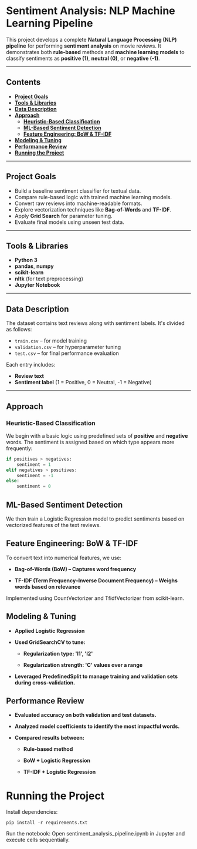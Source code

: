 # Sentiment Analysis: NLP Machine Learning Pipeline

This project develops a complete **Natural Language Processing (NLP) pipeline** for performing **sentiment analysis** on movie reviews. It demonstrates both **rule-based** methods and **machine learning models** to classify sentiments as **positive (1)**, **neutral (0)**, or **negative (-1)**.

---

##  Contents

- **[Project Goals](#project-goals)**
- **[Tools & Libraries](#tools--libraries)**
- **[Data Description](#data-description)**
- **[Approach](#approach)**
  - **[Heuristic-Based Classification](#heuristic-based-classification)**
  - **[ML-Based Sentiment Detection](#ml-based-sentiment-detection)**
  - **[Feature Engineering: BoW & TF-IDF](#feature-engineering-bow--tf-idf)**
- **[Modeling & Tuning](#modeling--tuning)**
- **[Performance Review](#performance-review)**
- **[Running the Project](#running-the-project)**

---

##  Project Goals

- Build a baseline sentiment classifier for textual data.
- Compare rule-based logic with trained machine learning models.
- Convert raw reviews into machine-readable formats.
- Explore vectorization techniques like **Bag-of-Words** and **TF-IDF**.
- Apply **Grid Search** for parameter tuning.
- Evaluate final models using unseen test data.

---

##  Tools & Libraries

- **Python 3**
- **pandas**, **numpy**
- **scikit-learn**
- **nltk** (for text preprocessing)
- **Jupyter Notebook**

---


##  Data Description

The dataset contains text reviews along with sentiment labels. It's divided as follows:

- `train.csv` – for model training  
- `validation.csv` – for hyperparameter tuning  
- `test.csv` – for final performance evaluation  

Each entry includes:
- **Review text**
- **Sentiment label** (1 = Positive, 0 = Neutral, -1 = Negative)

---

##  Approach

###  Heuristic-Based Classification

We begin with a basic logic using predefined sets of **positive** and **negative** words. The sentiment is assigned based on which type appears more frequently:


```python
if positives > negatives:
    sentiment = 1
elif negatives > positives:
    sentiment = -1
else:
    sentiment = 0
```
## ML-Based Sentiment Detection

We then train a Logistic Regression model to predict sentiments based on vectorized features of the text reviews.

## Feature Engineering: BoW & TF-IDF
To convert text into numerical features, we use:

  - **Bag-of-Words (BoW) – Captures word frequency**

  - **TF-IDF (Term Frequency–Inverse Document Frequency) – Weighs words based on relevance**

Implemented using CountVectorizer and TfidfVectorizer from scikit-learn.

## Modeling & Tuning
  - **Applied Logistic Regression**

  - **Used GridSearchCV to tune:**

    - **Regularization type: 'l1', 'l2'**

    - **Regularization strength: 'C' values over a range**

  - **Leveraged PredefinedSplit to manage training and validation sets during cross-validation.**

## Performance Review
  - **Evaluated accuracy on both validation and test datasets.**

  - **Analyzed model coefficients to identify the most impactful words.**

  - **Compared results between:**

     - **Rule-based method**

     - **BoW + Logistic Regression**

     - **TF-IDF + Logistic Regression**

# Running the Project
Install dependencies:

```
pip install -r requirements.txt
```
Run the notebook:
Open sentiment_analysis_pipeline.ipynb in Jupyter and execute cells sequentially.

